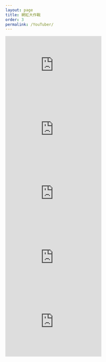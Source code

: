 ```yaml
---
layout: page
title: 網紅大作戰
order: 3
permalink: /YouTuber/
---
```

<div class="video-container">
    <iframe width="300" height="200" src="https://www.youtube.com/embed/oLC5syYiJdM" frameborder="0" allowfullscreen></iframe>
    <iframe width="300" height="200" src="https://www.youtube.com/embed/1KWjoK1f2s8" frameborder="0" allowfullscreen></iframe>
    <iframe width="300" height="200" src="https://www.youtube.com/embed/PiQ6t40GtAQ" frameborder="0" allowfullscreen></iframe>
    <iframe width="300" height="200" src="https://www.youtube.com/embed/XCO5ieHDWuY" frameborder="0" allowfullscreen></iframe>
    <iframe width="300" height="200" src="https://www.youtube.com/embed/SCQTKNENIbk" frameborder="0" allowfullscreen></iframe>
</div>
